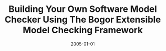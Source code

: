 ---
title: "Building Your Own Software Model Checker Using The Bogor Extensible Model Checking Framework"
date: 2005-01-01
venue: "Computer Aided Verification, 17th International Conference, CAV 2005, Edinburgh, Scotland, UK, July 6-10, 2005, Proceedings"
paperurl: https://doi.org/10.1007/11513988_15
authors: "Matthew B Dwyer, John Hatcliff, Matthew Hoosier and Robby"
awards: ""
---